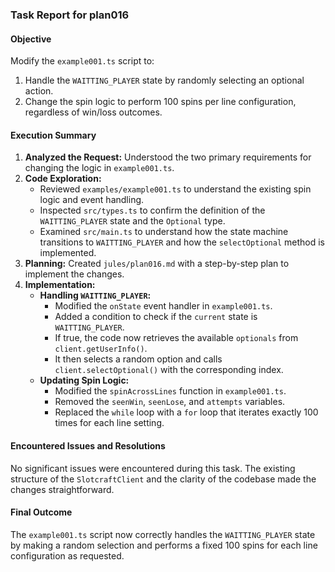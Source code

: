 ### Task Report for plan016

#### Objective

Modify the `example001.ts` script to:

1.  Handle the `WAITTING_PLAYER` state by randomly selecting an optional action.
2.  Change the spin logic to perform 100 spins per line configuration, regardless of win/loss outcomes.

#### Execution Summary

1.  **Analyzed the Request:** Understood the two primary requirements for changing the logic in `example001.ts`.
2.  **Code Exploration:**
    - Reviewed `examples/example001.ts` to understand the existing spin logic and event handling.
    - Inspected `src/types.ts` to confirm the definition of the `WAITTING_PLAYER` state and the `Optional` type.
    - Examined `src/main.ts` to understand how the state machine transitions to `WAITTING_PLAYER` and how the `selectOptional` method is implemented.
3.  **Planning:** Created `jules/plan016.md` with a step-by-step plan to implement the changes.
4.  **Implementation:**
    - **Handling `WAITTING_PLAYER`:**
      - Modified the `onState` event handler in `example001.ts`.
      - Added a condition to check if the `current` state is `WAITTING_PLAYER`.
      - If true, the code now retrieves the available `optionals` from `client.getUserInfo()`.
      - It then selects a random option and calls `client.selectOptional()` with the corresponding index.
    - **Updating Spin Logic:**
      - Modified the `spinAcrossLines` function in `example001.ts`.
      - Removed the `seenWin`, `seenLose`, and `attempts` variables.
      - Replaced the `while` loop with a `for` loop that iterates exactly 100 times for each line setting.

#### Encountered Issues and Resolutions

No significant issues were encountered during this task. The existing structure of the `SlotcraftClient` and the clarity of the codebase made the changes straightforward.

#### Final Outcome

The `example001.ts` script now correctly handles the `WAITTING_PLAYER` state by making a random selection and performs a fixed 100 spins for each line configuration as requested.
